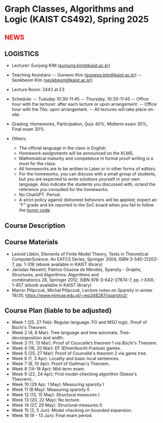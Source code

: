 Graph Classes, Algorithms and Logic (KAIST CS492), Spring 2025
====================


<span style="color:red">NEWS</span>
---------------------




LOGISTICS
---------------------
- Lecturer: Eunjung KIM (eunjung.kim@kaist.ac.kr)

- Teaching Assistans 
-- Gunwoo Kim (gunwoo.kim@kaist.ac.kr)
-- Seokbeom Kim (seokbeom@kaist.ac.kr) 
    
- Lecture Room: 2443 at E3
  
- Schedule: 
 -- Tuesday 10:30-11:45
 -- Thursday, 10:30-11:45
 -- Office hour with the lecturer: after each lecture or upon arrangement.
 -- Office hour with the TAs: upon arrangement.
 -- All lectures will take place on-site.
    
- Grading: Homeworks, Participation, Quiz 40%, Midterm exam 30%, Final exam 30%
 
- Others:
  - The official language in the class is English. 
  - Homework assignments will be announced on the KLMS.
  - Mathematical maturity and competence in formal proof writing is a must for the class.
  - All homeworks are to be written in Latex or in other forms of editors. 
  - For the homeworks, you can discuss with a small group of students, but you are expected to write solutions yourself in your own language. Also indicate the students you discussed with, or/and the reference you consulted for the homeworks.
  - No ChatGPT. Period.  
  - A strict policy against dishonest behaviors will be applied; expect an "F" grade and be reported to the SoC board when you fail to follow the [honor code](https://cs.kaist.ac.kr/content?menu=309).


Course Description
-------------------


Course Materials
-------------------
- Leonid Libkin, Elements of Finite Model Theory. Texts in Theoretical ComputerScience. An EATCS Series, Springer 2004, ISBN 3-540-21202-7, pp. 1-318 (ebook available in KAIST library)
- Jaroslav Nesetril, Patrice Ossona de Mendez, Sparsity - Graphs, Structures, and Algorithms. Algorithms and combinatorics 28, Springer 2012, ISBN 978-3-642-27874-7, pp. I-XXIII, 1-457 (ebook available in KAIST library)
- Marcin Pilipczuk, Michał Pilipczuk, Lecture notes on Sparsity in winter 19/20, https://www.mimuw.edu.pl/~mp248287/sparsity2/

 
Course Plan (liable to be adjusted)
------------
- Week 1 (25, 27 Feb): Regular language. FO and MSO logic. Proof of Büchi's Theorem.
- Week 2 (4, 6 Mar): Tree language and tree automata. Tree-decomposition and width.	 
- Week 3 (11, 13 Mar): Proof of Courcelle’s theorem 1 via Büchi's Theorem.
- Week 4 (18, 20 Mar): EF (Ehrenfeucht-Fraisse) games.
- Week 5 (25, 27 Mar): Proof of Courcelle's theorem 2 via game tree.
- Week 6 (1, 3 Apr): Locality and basic local sentences. 
- Week 7 (8, 10 Apr): Proof of Gaifman's Theorem.
- Week 8 (14-18 Apr): Mid-term exam.
- Week 9 (22, 24 Apr): First model-checking algorithm (Seese's Theorem)..
- Week 10 (29 Apr, 1 May): Measuring sparsity I
- Week 11 (8 May): Measuring sparsity II.
- Week 12 (13, 15 May): Structural measures I.
- Week 13 (20, 22 May): No lecture.
- Week 14 (27, 29 May): Structural measures II.
- Week 15 (3, 5 Jun): Model checking on bounded expansion.
- Week 16 (9 - 13 Jun): Final exam period.

